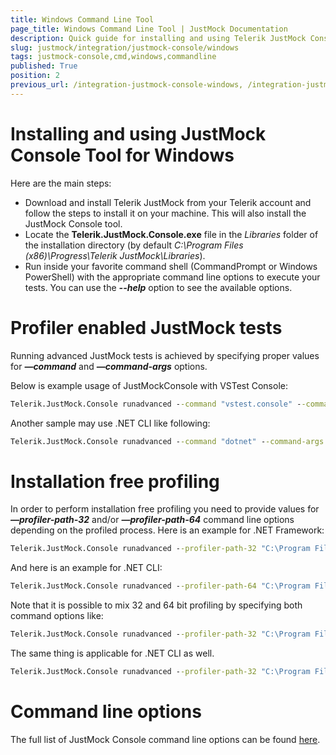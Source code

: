 ```yaml
---
title: Windows Command Line Tool
page_title: Windows Command Line Tool | JustMock Documentation
description: Quick guide for installing and using Telerik JustMock Console as Windows Command Line tool
slug: justmock/integration/justmock-console/windows
tags: justmock-console,cmd,windows,commandline
published: True
position: 2
previous_url: /integration-justmock-console-windows, /integration-justmock-console-windows.html
---
```


# Installing and using JustMock Console Tool for Windows

Here are the main steps:

* Download and install Telerik JustMock from your Telerik account and follow the steps to install it on your machine. This will also install the JustMock Console tool.
* Locate the **Telerik.JustMock.Console.exe** file in the *Libraries* folder of the installation directory (by default *C:\Program Files (x86)\Progress\Telerik JustMock\Libraries*).
* Run inside your favorite command shell (CommandPrompt or Windows PowerShell) with the appropriate command line options to execute your tests. You can use the ***--help*** option to see the available options.

# Profiler enabled JustMock tests

Running advanced JustMock tests is achieved by specifying proper values for ***—command*** and ***—command-args*** options.

Below is example usage of JustMockConsole with VSTest Console:

```bat
Telerik.JustMock.Console runadvanced --command "vstest.console" --command-args "C:\full\path\to\JustMock.Tests.dll"
```

Another sample may use .NET CLI like following:

```bat
Telerik.JustMock.Console runadvanced --command "dotnet" --command-args "vstest \"C:\full\path\to\JustMock.Tests.dll\""
```

# Installation free profiling  

In order to perform installation free profiling you need to provide values for ***—profiler-path-32*** and/or ***—profiler-path-64*** command line options depending on the profiled process. Here is an example for .NET Framework:

```bat
Telerik.JustMock.Console runadvanced --profiler-path-32 "C:\Program Files (x86)\Progress\Telerik JustMock\Libraries\CodeWeaver\32\Telerik.CodeWeaver.Profiler.dll" --command "vstest.console" --command-args "C:\full\path\to\JustMock.Tests.dll"
```

And here is an example for .NET CLI:

```bat
Telerik.JustMock.Console runadvanced --profiler-path-64 "C:\Program Files (x86)\Progress\Telerik JustMock\Libraries\CodeWeaver\64\Telerik.CodeWeaver.Profiler.dll" --command "dotnet" --command-args "vstest \"C:\full\path\to\JustMock.Tests.dll\""
```

Note that it is possible to mix 32 and 64 bit profiling by specifying both command options like:

```bat
Telerik.JustMock.Console runadvanced --profiler-path-32 "C:\Program Files (x86)\Progress\Telerik JustMock\Libraries\CodeWeaver\32\Telerik.CodeWeaver.Profiler.dll" --profiler-path-64 "C:\Program Files (x86)\Progress\Telerik JustMock\Libraries\CodeWeaver\64\Telerik.CodeWeaver.Profiler.dll" --command "vstest.console" --command-args "C:\full\path\to\JustMock.Tests.dll"
```

The same thing is applicable for .NET CLI as well.

```bat
Telerik.JustMock.Console runadvanced --profiler-path-32 "C:\Program Files (x86)\Progress\Telerik JustMock\Libraries\CodeWeaver\32\Telerik.CodeWeaver.Profiler.dll" --profiler-path-64 "C:\Program Files (x86)\Progress\Telerik JustMock\Libraries\CodeWeaver\64\Telerik.CodeWeaver.Profiler.dll" --command "dotnet" --command-args "vstest \"C:\full\path\to\JustMock.Tests.dll\""
```

# Command line options

The full list of JustMock Console command line options can be found <a href="/justmock/integration/justmock-console/general#command-line-options" target="_blank">here</a>.